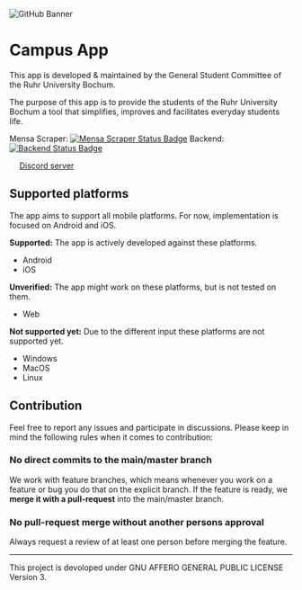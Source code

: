 ![GitHub Banner](https://user-images.githubusercontent.com/56138477/203404707-1e59bc92-7115-40da-88e5-8109bdfd753a.jpg)

# Campus App

This app is developed & maintained by the General Student Committee of the Ruhr University Bochum.

The purpose of this app is to provide the students of the Ruhr University Bochum
a tool that simplifies, improves and facilitates everyday students life.

Mensa Scraper: [![Mensa Scraper Status Badge](https://uptime.betterstack.com/status-badges/v1/monitor/u2xs.svg)](https://campus-app.betteruptime.com/)
Backend: [![Backend Status Badge](https://uptime.betterstack.com/status-badges/v1/monitor/u39n.svg)](https://campus-app.betteruptime.com/)

<img src="https://user-images.githubusercontent.com/56138477/213162795-f00d1f4c-3978-4017-a974-b65b40e70908.png" height="14" width="14" > [Discord server](https://discord.gg/KHkQ8VFm6t)


## Supported platforms
The app aims to support all mobile platforms. For now, implementation is focused on Android and iOS.

**Supported:** The app is actively developed against these platforms.
- Android
- iOS

**Unverified:** The app might work on these platforms, but is not tested on them.
- Web

**Not supported yet:** Due to the different input these platforms are not supported yet.
- Windows
- MacOS
- Linux

## Contribution

Feel free to report any issues and participate in discussions.
Please keep in mind the following rules when it comes to contribution:

### No direct commits to the main/master branch

We work with feature branches, which means whenever you work on a feature or bug you do that on the explicit branch. If the feature is ready, we **merge it with a pull-request** into the main/master branch.

### No pull-request merge without another persons approval

Always request a review of at least one person before merging the feature.

---

This project is devoloped under GNU AFFERO GENERAL PUBLIC LICENSE Version 3.
